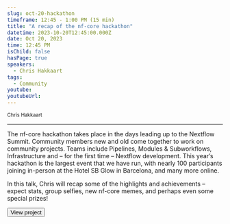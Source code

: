 ```yaml
---
slug: oct-20-hackathon
timeframe: 12:45 - 1:00 PM (15 min)
title: "A recap of the nf-core hackathon"
datetime: 2023-10-20T12:45:00.000Z
date: Oct 20, 2023
time: 12:45 PM
isChild: false
hasPage: true
speakers:
  - Chris Hakkaart
tags:
  - Community
youtube: 
youtubeUrl: 
---
```

<div className="mb-4">
  <small className="typo-small">
    Chris Hakkaart
  </small>
</div>

<hr className="border-t border-gray-50 mb-4 opacity-20" />

The nf-core hackathon takes place in the days leading up to the Nextflow Summit. Community members new and old come together to work on community projects. Teams include Pipelines, Modules & Subworkflows, Infrastructure and – for the first time – Nextflow development. This year’s hackathon is the largest event that we have run, with nearly 100 participants joining in-person at the Hotel SB Glow in Barcelona, and many more online.

In this talk, Chris will recap some of the highlights and achievements – expect stats, group selfies, new nf-core memes, and perhaps even some special prizes!

<div>
  <Button to="https://nf-co.re/events/2023/hackathon-october-2023/" variant="secondary" size="md" arrow>
    View project
  </Button>
</div>
